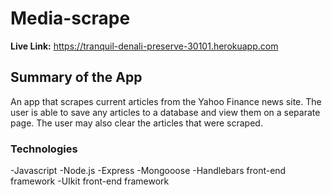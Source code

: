 # Media-scrape

**Live Link:** https://tranquil-denali-preserve-30101.herokuapp.com

## Summary of the App

An app that scrapes current articles from the Yahoo Finance news site. The user is able to save any articles to a database and view them on a separate page. The user may also clear the articles that were scraped.


### Technologies

-Javascript
-Node.js
-Express
-Mongooose
-Handlebars front-end framework
-UIkit front-end framework



